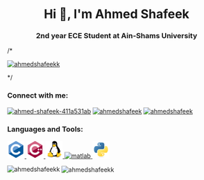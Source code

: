 <h1 align="center">Hi 👋, I'm Ahmed Shafeek</h1>
<h3 align="center">2nd year ECE Student at Ain-Shams University</h3>

/*<p align="left"> <a href="https://github.com/ryo-ma/github-profile-trophy"><img src="https://github-profile-trophy.vercel.app/?username=ahmedshafeekk" alt="ahmedshafeekk" /></a> </p>
*/
<h3 align="left">Connect with me:</h3>
<p align="left">
<a href="https://linkedin.com/in/ahmed-shafeek-411a531ab" target="blank"><img align="center" src="https://raw.githubusercontent.com/rahuldkjain/github-profile-readme-generator/master/src/images/icons/Social/linked-in-alt.svg" alt="ahmed-shafeek-411a531ab" height="30" width="40" /></a>
<a href="https://www.hackerrank.com/ahmedshafeek" target="blank"><img align="center" src="https://raw.githubusercontent.com/rahuldkjain/github-profile-readme-generator/master/src/images/icons/Social/hackerrank.svg" alt="ahmedshafeek" height="30" width="40" /></a>
<a href="https://codeforces.com/profile/ahmedshafeek" target="blank"><img align="center" src="https://raw.githubusercontent.com/rahuldkjain/github-profile-readme-generator/master/src/images/icons/Social/codeforces.svg" alt="ahmedshafeek" height="30" width="40" /></a>
</p>

<h3 align="left">Languages and Tools:</h3>
<p align="left"> <a href="https://www.cprogramming.com/" target="_blank" rel="noreferrer"> <img src="https://raw.githubusercontent.com/devicons/devicon/master/icons/c/c-original.svg" alt="c" width="40" height="40"/> </a> <a href="https://www.w3schools.com/cpp/" target="_blank" rel="noreferrer"> <img src="https://raw.githubusercontent.com/devicons/devicon/master/icons/cplusplus/cplusplus-original.svg" alt="cplusplus" width="40" height="40"/> </a> <a href="https://www.linux.org/" target="_blank" rel="noreferrer"> <img src="https://raw.githubusercontent.com/devicons/devicon/master/icons/linux/linux-original.svg" alt="linux" width="40" height="40"/> </a> <a href="https://www.mathworks.com/" target="_blank" rel="noreferrer"> <img src="https://upload.wikimedia.org/wikipedia/commons/2/21/Matlab_Logo.png" alt="matlab" width="40" height="40"/> </a> <a href="https://www.python.org" target="_blank" rel="noreferrer"> <img src="https://raw.githubusercontent.com/devicons/devicon/master/icons/python/python-original.svg" alt="python" width="40" height="40"/> </a> </p>

<p><img align="left" src="https://github-readme-stats.vercel.app/api/top-langs?username=ahmedshafeekk&show_icons=true&locale=en&layout=compact" alt="ahmedshafeekk" /></p>

<p>&nbsp;<img align="center" src="https://github-readme-stats.vercel.app/api?username=ahmedshafeekk&show_icons=true&locale=en" alt="ahmedshafeekk" /></p>
